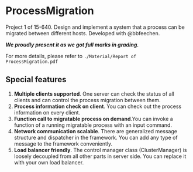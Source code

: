 ProcessMigration
================

Project 1 of 15-640. Design and implement a system that a process can be migrated between different hosts. Developed with @bbfeechen. 

***We proudly present it as we got full marks in grading.***

For more details, please refer to `./Material/Report of ProcessMigration.pdf`

## Special features

1. **Multiple clients supported**. One server can check the status of all clients and can control the process migration between them.2. **Process information check on client**. You can check out the process information on every client.3. **Function call to migratable process on demand**.You can invoke a function of a running migratable process with an input command.4. **Network communication scalable**. There are generalized message structure and dispatcher in the framework. You can add any type of message to the framework conveniently.5. **Load balancer friendly**. The control manager class (ClusterManager) is loosely decoupled from all other parts in server side. You can replace it with your own load balancer.